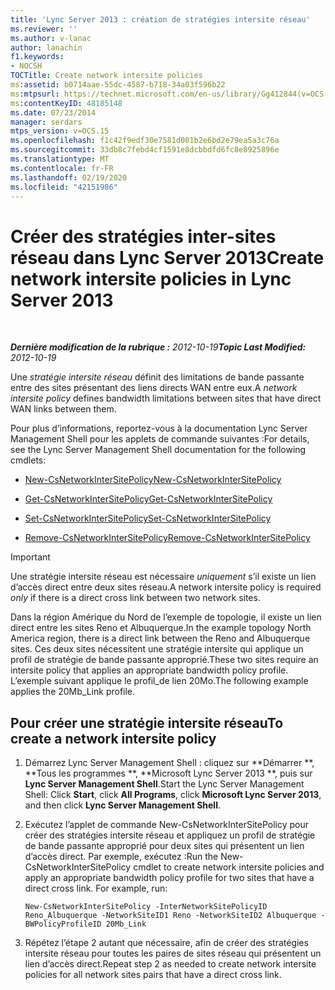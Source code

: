 ```yaml
---
title: 'Lync Server 2013 : création de stratégies intersite réseau'
ms.reviewer: ''
ms.author: v-lanac
author: lanachin
f1.keywords:
- NOCSH
TOCTitle: Create network intersite policies
ms:assetid: b0714aae-55dc-4587-b718-34a03f596b22
ms:mtpsurl: https://technet.microsoft.com/en-us/library/Gg412844(v=OCS.15)
ms:contentKeyID: 48185148
ms.date: 07/23/2014
manager: serdars
mtps_version: v=OCS.15
ms.openlocfilehash: f1c42f9edf30e7581d001b2e6bd2e79ea5a3c76a
ms.sourcegitcommit: 33db8c7febd4cf1591e8dcbbdfd6fc8e8925896e
ms.translationtype: MT
ms.contentlocale: fr-FR
ms.lasthandoff: 02/19/2020
ms.locfileid: "42151986"
---
```

<div data-xmlns="http://www.w3.org/1999/xhtml">

<div class="topic" data-xmlns="http://www.w3.org/1999/xhtml" data-msxsl="urn:schemas-microsoft-com:xslt" data-cs="http://msdn.microsoft.com/">

<div data-asp="https://msdn2.microsoft.com/asp">

# <a name="create-network-intersite-policies-in-lync-server-2013"></a><span data-ttu-id="ee901-102">Créer des stratégies inter-sites réseau dans Lync Server 2013</span><span class="sxs-lookup"><span data-stu-id="ee901-102">Create network intersite policies in Lync Server 2013</span></span>

</div>

<div id="mainSection">

<div id="mainBody">

<span> </span>

<span data-ttu-id="ee901-103">_**Dernière modification de la rubrique :** 2012-10-19_</span><span class="sxs-lookup"><span data-stu-id="ee901-103">_**Topic Last Modified:** 2012-10-19_</span></span>

<span data-ttu-id="ee901-104">Une *stratégie intersite réseau* définit des limitations de bande passante entre des sites présentant des liens directs WAN entre eux.</span><span class="sxs-lookup"><span data-stu-id="ee901-104">A *network intersite policy* defines bandwidth limitations between sites that have direct WAN links between them.</span></span>

<span data-ttu-id="ee901-105">Pour plus d’informations, reportez-vous à la documentation Lync Server Management Shell pour les applets de commande suivantes :</span><span class="sxs-lookup"><span data-stu-id="ee901-105">For details, see the Lync Server Management Shell documentation for the following cmdlets:</span></span>

  - [<span data-ttu-id="ee901-106">New-CsNetworkInterSitePolicy</span><span class="sxs-lookup"><span data-stu-id="ee901-106">New-CsNetworkInterSitePolicy</span></span>](https://docs.microsoft.com/powershell/module/skype/New-CsNetworkInterSitePolicy)

  - [<span data-ttu-id="ee901-107">Get-CsNetworkInterSitePolicy</span><span class="sxs-lookup"><span data-stu-id="ee901-107">Get-CsNetworkInterSitePolicy</span></span>](https://docs.microsoft.com/powershell/module/skype/Get-CsNetworkInterSitePolicy)

  - [<span data-ttu-id="ee901-108">Set-CsNetworkInterSitePolicy</span><span class="sxs-lookup"><span data-stu-id="ee901-108">Set-CsNetworkInterSitePolicy</span></span>](https://docs.microsoft.com/powershell/module/skype/Set-CsNetworkInterSitePolicy)

  - [<span data-ttu-id="ee901-109">Remove-CsNetworkInterSitePolicy</span><span class="sxs-lookup"><span data-stu-id="ee901-109">Remove-CsNetworkInterSitePolicy</span></span>](https://docs.microsoft.com/powershell/module/skype/Remove-CsNetworkInterSitePolicy)

<div>


> [!IMPORTANT]  
> <span data-ttu-id="ee901-110">Une stratégie intersite réseau est nécessaire <EM>uniquement</EM> s’il existe un lien d’accès direct entre deux sites réseau.</span><span class="sxs-lookup"><span data-stu-id="ee901-110">A network intersite policy is required <EM>only</EM> if there is a direct cross link between two network sites.</span></span>



</div>

<span data-ttu-id="ee901-111">Dans la région Amérique du Nord de l’exemple de topologie, il existe un lien direct entre les sites Reno et Albuquerque.</span><span class="sxs-lookup"><span data-stu-id="ee901-111">In the example topology North America region, there is a direct link between the Reno and Albuquerque sites.</span></span> <span data-ttu-id="ee901-112">Ces deux sites nécessitent une stratégie intersite qui applique un profil de stratégie de bande passante approprié.</span><span class="sxs-lookup"><span data-stu-id="ee901-112">These two sites require an intersite policy that applies an appropriate bandwidth policy profile.</span></span> <span data-ttu-id="ee901-113">L’exemple suivant applique le profil\_de lien 20Mo.</span><span class="sxs-lookup"><span data-stu-id="ee901-113">The following example applies the 20Mb\_Link profile.</span></span>

<div>

## <a name="to-create-a-network-intersite-policy"></a><span data-ttu-id="ee901-114">Pour créer une stratégie intersite réseau</span><span class="sxs-lookup"><span data-stu-id="ee901-114">To create a network intersite policy</span></span>

1.  <span data-ttu-id="ee901-115">Démarrez Lync Server Management Shell : cliquez sur \*\*Démarrer \*\*, \*\*Tous les programmes \*\*, \*\*Microsoft Lync Server 2013 \*\*, puis sur **Lync Server Management Shell**.</span><span class="sxs-lookup"><span data-stu-id="ee901-115">Start the Lync Server Management Shell: Click **Start**, click **All Programs**, click **Microsoft Lync Server 2013**, and then click **Lync Server Management Shell**.</span></span>

2.  <span data-ttu-id="ee901-p102">Exécutez l’applet de commande New-CsNetworkInterSitePolicy pour créer des stratégies intersite réseau et appliquez un profil de stratégie de bande passante approprié pour deux sites qui présentent un lien d’accès direct. Par exemple, exécutez :</span><span class="sxs-lookup"><span data-stu-id="ee901-p102">Run the New-CsNetworkInterSitePolicy cmdlet to create network intersite policies and apply an appropriate bandwidth policy profile for two sites that have a direct cross link. For example, run:</span></span>
    
        New-CsNetworkInterSitePolicy -InterNetworkSitePolicyID Reno_Albuquerque -NetworkSiteID1 Reno -NetworkSiteID2 Albuquerque -BWPolicyProfileID 20Mb_Link

3.  <span data-ttu-id="ee901-118">Répétez l’étape 2 autant que nécessaire, afin de créer des stratégies intersite réseau pour toutes les paires de sites réseau qui présentent un lien d’accès direct.</span><span class="sxs-lookup"><span data-stu-id="ee901-118">Repeat step 2 as needed to create network intersite policies for all network sites pairs that have a direct cross link.</span></span>

</div>

</div>

<span> </span>

</div>

</div>

</div>

